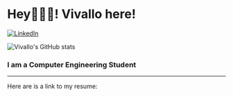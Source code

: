 # Hey🙋🏻‍♂️! Vivallo here!
[<img alt="LinkedIn" src="https://img.shields.io/badge/linkedin%20-%230077B5.svg?&style=for-the-badge&logo=linkedin&logoColor=white"/>](https://bit.ly/3j66uxg)

![Vivallo's GitHub stats](https://github-readme-stats.vercel.app/api?username=vivallo04&hide=contribs,prs)


### I am a Computer Engineering Student
---

Here are is a link to my resume: 

<p>
</p>
